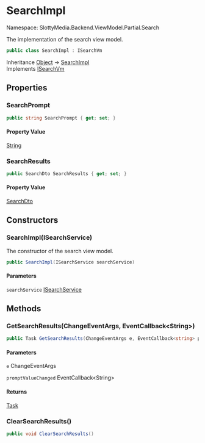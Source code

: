 # SearchImpl

Namespace: SlottyMedia.Backend.ViewModel.Partial.Search

The implementation of the search view model.

```csharp
public class SearchImpl : ISearchVm
```

Inheritance [Object](https://docs.microsoft.com/en-us/dotnet/api/system.object) → [SearchImpl](./slottymedia.backend.viewmodel.partial.search.searchimpl.md)<br>
Implements [ISearchVm](./slottymedia.backend.viewmodel.partial.search.isearchvm.md)

## Properties

### **SearchPrompt**

```csharp
public string SearchPrompt { get; set; }
```

#### Property Value

[String](https://docs.microsoft.com/en-us/dotnet/api/system.string)<br>

### **SearchResults**

```csharp
public SearchDto SearchResults { get; set; }
```

#### Property Value

[SearchDto](./slottymedia.backend.dtos.searchdto.md)<br>

## Constructors

### **SearchImpl(ISearchService)**

The constructor of the search view model.

```csharp
public SearchImpl(ISearchService searchService)
```

#### Parameters

`searchService` [ISearchService](./slottymedia.backend.services.interfaces.isearchservice.md)<br>

## Methods

### **GetSearchResults(ChangeEventArgs, EventCallback&lt;String&gt;)**

```csharp
public Task GetSearchResults(ChangeEventArgs e, EventCallback<string> promptValueChanged)
```

#### Parameters

`e` ChangeEventArgs<br>

`promptValueChanged` EventCallback&lt;String&gt;<br>

#### Returns

[Task](https://docs.microsoft.com/en-us/dotnet/api/system.threading.tasks.task)<br>

### **ClearSearchResults()**

```csharp
public void ClearSearchResults()
```
